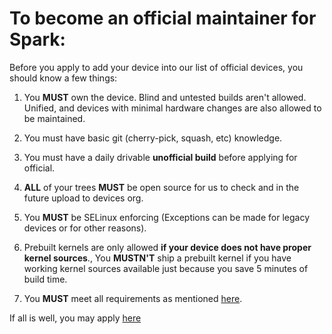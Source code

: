 # To become an official maintainer for Spark:

Before you apply to add your device into our list of official devices, you should know a few things:

1. You **MUST** own the device. Blind and untested builds aren't allowed. Unified, and devices with minimal hardware changes are also allowed to be maintained.

2. You must have basic git (cherry-pick, squash, etc) knowledge.

3. You must have a daily drivable **unofficial build** before applying for official.

4. **ALL** of your trees **MUST** be open source for us to check and in the future upload to devices org.

5. You **MUST** be SELinux enforcing (Exceptions can be made for legacy devices or for other reasons).

6.  Prebuilt kernels are only allowed **if your device does not have proper kernel sources**., You **MUSTN'T** ship a prebuilt kernel if you have working kernel sources available just because you save 5 minutes of build time.

7. You **MUST** meet all requirements as mentioned [here](requirements.md).

If all is well, you may apply [here](https://github.com/Spark-Rom/official_devices/issues/new/choose)
